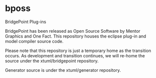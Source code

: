 bposs
=====

BridgePoint Plug-ins 

BridgePoint has been released as Open Source Software by Mentor Graphics and One Fact.  This repository houses the eclipse plug-in and model compiler source code.  

Please note that this repository is just a temporary home as the transition occurs.  As development and transition continues, we will re-home the source under the xtuml/bridgepoint repository.

Generator source is under the xtuml/generator repository.
